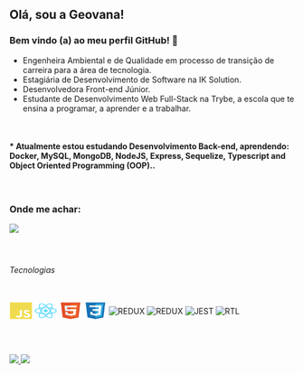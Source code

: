 ## Olá, sou a Geovana! 

### Bem vindo (a) ao meu perfil GitHub! 👋

- Engenheira Ambiental e de Qualidade em processo de transição de carreira para a área de tecnologia. 
- Estagiária de Desenvolvimento de Software na IK Solution.
- Desenvolvedora Front-end Júnior.
- Estudante de Desenvolvimento Web Full-Stack na Trybe, a escola que te ensina a programar, a aprender e a trabalhar.
<br>

#### * Atualmente estou estudando Desenvolvimento Back-end, aprendendo: Docker, MySQL, MongoDB, NodeJS, Express, Sequelize, Typescript and Object Oriented Programming (OOP)..
<br>

### Onde me achar:

<div>
<a href="https://www.linkedin.com/in/geovanaaugusta/" target="_blank"><img src="https://img.shields.io/badge/-LinkedIn-%230077B5?style=for-the-badge&logo=linkedin&logoColor=white" target="_blank"></a> 
</div>

<br>
<br>

###### Tecnologias

<div style="display: inline_block"><br>
  <img align="center" alt="Js" height="30" width="40" src="https://raw.githubusercontent.com/devicons/devicon/master/icons/javascript/javascript-plain.svg">
  <img align="center" alt="React" height="30" width="40" src="https://raw.githubusercontent.com/devicons/devicon/master/icons/react/react-original.svg">
  <img align="center" alt="HTML" height="30" width="40" src="https://raw.githubusercontent.com/devicons/devicon/master/icons/html5/html5-original.svg">
  <img align="center" alt="CSS" height="30" width="40" src="https://raw.githubusercontent.com/devicons/devicon/master/icons/css3/css3-original.svg">
  <img align="center" alt="REDUX" height="30" width="40" src="https://upload.wikimedia.org/wikipedia/commons/4/49/Redux.png">
  <img align="center" alt="REDUX" height="30" width="40" src="https://w7.pngwing.com/pngs/766/445/png-transparent-application-programming-interface-computer-icons-representational-state-transfer-web-api-computer-software-others-white-text-logo-thumbnail.png">
  <img align="center" alt="JEST" height="30" width="35" src="https://cdn.auth0.com/blog/testing-react-with-jest/logo.png">
  <img align="center" alt="RTL" height="30" width="40" src="https://external-preview.redd.it/ipDqIMGooKjcZY8gvo-SKMjV23dXdO4szBpoFFsSZQA.jpg?auto=webp&s=64fa5d043dc6b4f0dc9e3b40e0b8e221ceb7af5d">
</div>

<br><br>

<div>
<a href="https://github.com/GeovanaAugusta">
<img height="180em" src="https://github-readme-stats.vercel.app/api?username=GeovanaAugusta&show_icons=true&theme=dracula&include_all_commits=true&count_private=true"/>
<img height="180em" src="https://github-readme-stats.vercel.app/api/top-langs/?username=GeovanaAugusta&layout=compact&langs_count=7&theme=dracula"/>
</div>
